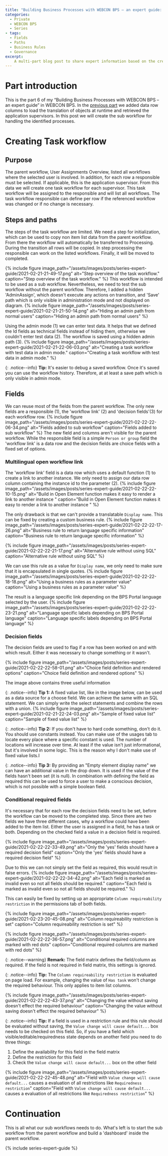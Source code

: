 ```yaml
---
title: "Building Business Processes with WEBCON BPS – an expert guide: Part 6 - Sub Workflow - User assignment task"
categories:
  - Private
  - WEBCON BPS
  - Series
- tags:
  - Fields
  - Paths
  - Business Rules
  - Governance
excerpt:
    A multi-part blog post to share expert information based on the creation of a business process.
---
```



# Part introduction

This is the part 6 of my “Building Business Processes with WEBCON BPS – an expert guide” in WEBCON
BPS. In the [previous part](/posts/2021/series-expert-guide-part-5) we added data row columns to load the translation of objects at runtime and retrieved the application supervisors. In this post we will create the sub workflow for handling the identified processes.

# Creating Task workflow
## Purpose
The parent workflow, User Assignments Overview, listed all workflows where the selected user is involved.
In addition, for each row a responsible must be selected. 
If applicable, this is the application supervisor.
From this data we will create one task workflow for each supervisor. This task workflow will be assigned to the responsible and will list all workflows. The task workflow responsible can define per row if the referenced workflow was changed or if no change is necessary.

## Steps and paths
The steps of the task workflow are limited. We need a step for initialization, which can be used to copy non item list data from the parent workflow. From there the workflow will automatically be transferred to Processing. During the transition all rows will be copied. In step processing the responsible can work on the listed workflows. Finally, it will be moved to completed.

{% include figure image_path="/assets/images/posts/series-expert-guide/2021-02-21-21-49-17.png" alt="Step overview of the task workflow." caption="Step overview of the task workflow." %}
This workflow is intended to be used as a sub workflow. Nevertheless, we need to test the sub workflow without the parent workflow. Therefore, I added a hidden 'AdminAssign', which doesn't execute any actions on transition, and 'Save' path which is only visible in administration mode and not displayed on diagram.
{% include figure image_path="/assets/images/posts/series-expert-guide/2021-02-21-21-50-14.png" alt="Hiding an admin path from normal users" caption="Hiding an admin path from normal users" %}

Using the admin mode (1) we can enter test data. It helps that we defined the Id fields as technical fields instead of hiding them, otherwise we couldn't enter test data (2). The workflow is saved using a hidden admin path (3).
{% include figure image_path="/assets/images/posts/series-expert-guide/2021-02-21-22-06-03.png" alt="Creating a task workflow with test data in admin mode." caption="Creating a task workflow with test data in admin mode." %}

{: .notice--info}
**Tip:** It's easier to debug a saved workflow. Once it's saved you can use the workflow history. Therefore, at at least a save path which is only visible in admin mode. 


## Fields
We can reuse most of the fields from the parent workflow. The only new fields are a responsible (1), the 'workflow link' (2) and 'decision fields'(3) for each workflow row.
{% include figure image_path="/assets/images/posts/series-expert-guide/2021-02-22-22-06-34.png" alt="Fields added to sub workflow" caption="Fields added to sub workflow" %}
The new field and columns aren't visible for the parent workflow. While the responsible field is a simple `Person or group` field the 'workflow link' is a data row and the decision fields are choice fields with a fixed set of options.

### Multilingual open workflow link
The 'workflow link' field is a data row which uses a default function (1) to create a link to another instance. We only need to assign our data row column containing the instance id to the parameter (2).
{% include figure image_path="/assets/images/posts/series-expert-guide/2021-02-22-22-10-15.png" alt="Build in Open Element function makes it easy to render a link to another instance " caption="Build in Open Element function makes it easy to render a link to another instance " %}

The only drawback is that we can't provide a translatable `Display name`. This can be fixed by creating a custom business rule.
{% include figure image_path="/assets/images/posts/series-expert-guide/2021-02-22-22-17-26.png" alt="Business rule to return language specific information" caption="Business rule to return language specific information" %}

{% include figure image_path="/assets/images/posts/series-expert-guide/2021-02-22-22-21-17.png" alt="Alternative rule without using SQL" caption="Alternative rule without using SQL" %}

We can use this rule as a value for `Display name`, we only need to make sure that it is encapsulated in single quotes.
{% include figure image_path="/assets/images/posts/series-expert-guide/2021-02-22-22-18-18.png" alt="Using a business rules as a parameter value" caption="Using a business rules as a parameter value" %}

The result is a language specific link depending on the BPS Portal language selected by the user.
{% include figure image_path="/assets/images/posts/series-expert-guide/2021-02-22-22-23-21.png" alt="Language specific labels depending on BPS Portal language" caption="Language specific labels depending on BPS Portal language" %}

### Decision fields
The decision fields are used to flag if a row has been worked on and with which result. Either it was necessary to change something or it wasn't. 

{% include figure image_path="/assets/images/posts/series-expert-guide/2021-02-22-22-58-01.png" alt="Choice field definition and rendered options" caption="Choice field definition and rendered options" %}

The image above contains three useful information

{: .notice--info}
**Tip 1:** A fixed value list, like in the image below, can be used as a data source for a choose field. We can achieve the same with an SQL statement. We can simply write the select statements and combine the rows with a union.
{% include figure image_path="/assets/images/posts/series-expert-guide/2021-02-21-22-24-03.png" alt="Sample of fixed value list" caption="Sample of fixed value list" %}

{: .notice--info}
**Tip 2:** If you don't have to hard code something, don't do it. You should use constants instead. You can make use of the usages tab to locate every place where a specific constant is used. The number of locations will increase over time. At least if the value isn't just informational, but it's involved in some logic. This is the reason why I don't make use of fixed value lists.I

{: .notice--info}
**Tip 3:** By providing an "Empty element display name" we can have an additional value in the drop down. It is used if the value of the fields hasn't been set (it is null). In combination with defining the field as required this can be used to force a user to make a conscious decision, which is not possible with a simple boolean field.


### Conditional required fields
It's necessary that for each row the decision fields need to be set, before the workflow can be moved to the completed step. Since there are two fields we have three different cases, why a workflow could have been added to the item list. Either the user is assigned in a field, he has a task or both. Depending on the checked field a value in a decision field is required.

{% include figure image_path="/assets/images/posts/series-expert-guide/2021-02-22-22-33-49.png" alt="Only the 'yes' fields should have a required decision field" caption="Only the 'yes' fields should have a required decision field" %}

Due to this we can not simply set the field as required, this would result in false errors.
{% include figure image_path="/assets/images/posts/series-expert-guide/2021-02-22-22-34-42.png" alt="Each field is marked as invalid even so not all fields should be required." caption="Each field is marked as invalid even so not all fields should be required." %}

This can easily be fixed by setting up an appropriate `Column requireability restriction` in the permissions tab of both fields. 

{% include figure image_path="/assets/images/posts/series-expert-guide/2021-02-23-20-45-08.png" alt="Column requireability restriction is set" caption="Column requireability restriction is set" %}

{% include figure image_path="/assets/images/posts/series-expert-guide/2021-02-22-22-36-57.png" alt="Conditional required columns are marked with red dots" caption="Conditional required columns are marked with red dots" %}

{: .notice--warning}
**Remark:** The field matrix defines the field/column as required. If the field is not required in field matrix, this settings is ignored. 

{: .notice--info}
**Tip:** The `Column requireability restriction` is evaluated on page load. For example, changing the value of `Has task` won't change the required behaviour. This only applies to item list columns.

{% include figure image_path="/assets/images/posts/series-expert-guide/2021-02-22-22-43-37.png" alt="Changing the value without saving doesn't effect the required behaviour" caption="Changing the value without saving doesn't effect the required behaviour" %}


{: .notice--info}
**Tip:** If a field is used in a restriction rule and this rule should be evaluated without saving, the `Value change will cause default...` box needs to be checked on this field. So, if you have a field which visible/editable/requiredness state depends on another field you need to do three things:

1. Define the availability for this field in the field matrix
2. Define the restriction for this field
3. Check the `Value change will cause default...` box on the other field

{% include figure image_path="/assets/images/posts/series-expert-guide/2021-02-22-22-45-48.png" alt="Field with `Value change will cause default...` causes a evaluation of all restrictions like `Requiredness restriction`" caption="Field with `Value change will cause default...` causes a evaluation of all restrictions like `Requiredness restriction`" %}

# Continuation
This is all what our sub workflows needs to do. What's left is to start the sub workflow from the parent workflow and build a 'dashboard' inside the parent workflow.

{% include series-expert-guide %}